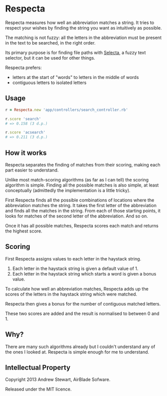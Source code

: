 # Respecta

Respecta measures how well an abbreviation matches a string.  It tries to respect your wishes by finding the string you want as intuitively as possible.

The matching is not fuzzy: all the letters in the abbreviation must be present in the text to be searched, in the right order.

Its primary purpose is for finding file paths with [Selecta][], a fuzzy text selector, but it can be used for other things.

Respecta prefers:

- letters at the start of "words" to letters in the middle of words
- contiguous letters to isolated letters


## Usage

```ruby
r = Respecta.new 'app/controllers/search_controller.rb'

r.score 'search'
# => 0.158 (3 d.p.)

r.score 'acsearch'
# => 0.211 (3 d.p.)
```


## How it works

Respecta separates the finding of matches from their scoring, making each part easier to understand.

Unlike most match-scoring algorithms (as far as I can tell) the scoring algorithm is simple.  Finding all the possible matches is also simple, at least conceptually (admittedly the implementation is a little tricky).

First Respecta finds all the possible combinations of locations where the abbreviation matches the string.  It takes the first letter of the abbreviation and finds all the matches in the string.  From each of those starting points, it looks for matches of the second letter of the abbreviation.  And so on.

Once it has all possible matches, Respecta scores each match and returns the highest score.


## Scoring

First Respecta assigns values to each letter in the haystack string.

1. Each letter in the haystack string is given a default value of 1.
2. Each letter in the haystack string which starts a word is given a bonus value.

To calculate how well an abbreviation matches, Respecta adds up the scores of the letters in the haystack string which were matched.

Respecta then gives a bonus for the number of contiguous matched letters.

These two scores are added and the result is normalised to between 0 and 1.


## Why?

There are many such algorithms already but I couldn't understand any of the ones I looked at.  Respecta is simple enough for me to understand.


## Intellectual Property

Copyright 2013 Andrew Stewart, AirBlade Sofware.

Released under the MIT licence.


  [selecta]: https://github.com/garybernhardt/selecta
